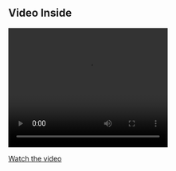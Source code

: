 ## Video Inside

<video width="320" height="240" controls>
  <source src="https://www.example.com/video.mp4" type="video/mp4">
  Your browser does not support the video tag.
</video>


[Watch the video](https://www.youtube.com/watch?v=VIDEO_ID)
